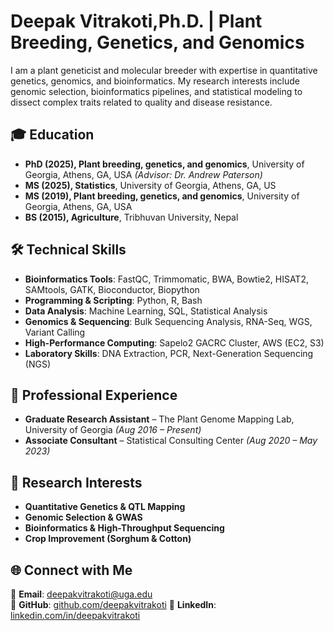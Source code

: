 # Deepak Vitrakoti,Ph.D. | Plant Breeding, Genetics, and Genomics  

I am a plant geneticist and molecular breeder with expertise in quantitative genetics, genomics, and bioinformatics. My research interests include genomic selection, bioinformatics pipelines, and statistical modeling to dissect complex traits related to quality and disease resistance.

## 🎓 Education  
- **PhD (2025), Plant breeding, genetics, and genomics**, University of Georgia, Athens, GA, USA *(Advisor: Dr. Andrew Paterson)*
- **MS (2025), Statistics**, University of Georgia, Athens, GA, US
- **MS (2019), Plant breeding, genetics, and genomics**, University of Georgia, Athens, GA, USA   
- **BS (2015), Agriculture**, Tribhuvan University, Nepal  

## 🛠 Technical Skills  
- **Bioinformatics Tools**: FastQC, Trimmomatic, BWA, Bowtie2, HISAT2, SAMtools, GATK, Bioconductor, Biopython  
- **Programming & Scripting**: Python, R, Bash  
- **Data Analysis**: Machine Learning, SQL, Statistical Analysis  
- **Genomics & Sequencing**: Bulk Sequencing Analysis, RNA-Seq, WGS, Variant Calling  
- **High-Performance Computing**: Sapelo2 GACRC Cluster, AWS (EC2, S3)  
- **Laboratory Skills**: DNA Extraction, PCR, Next-Generation Sequencing (NGS)  

## 💼 Professional Experience  
- **Graduate Research Assistant** – The Plant Genome Mapping Lab, University of Georgia *(Aug 2016 – Present)*  
- **Associate Consultant** – Statistical Consulting Center *(Aug 2020 –  May 2023)*  

## 🌱 Research Interests  
- **Quantitative Genetics & QTL Mapping**  
- **Genomic Selection & GWAS**  
- **Bioinformatics & High-Throughput Sequencing**  
- **Crop Improvement (Sorghum & Cotton)**  


## 🌐 Connect with Me  
📧 **Email**: deepakvitrakoti@uga.edu  
🔗 **GitHub**: [github.com/deepakvitrakoti](https://github.com/deepakvitrakoti) 
🔗 **LinkedIn**: [linkedin.com/in/deepakvitrakoti](https://www.linkedin.com/in/deepakvitrakoti)  






